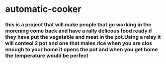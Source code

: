 # automatic-cooker
### this is a project that will make people that go working in the morening come back and have a rally delicous food ready if they have put the vegetable and meat in the pot.Using a relay it will conteol 2 pot and one that males rice when you are clos enough to your home it opens the pot and when you get home the temperature would be perfect 
